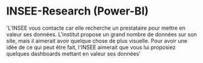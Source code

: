 # INSEE-Research (Power-BI)

'L'INSEE vous contacte car elle recherche un prestataire pour mettre en valeur ses données.  L'institut propose un grand nombre de données sur son site, mais il aimerait avoir quelque chose de plus visuelle. Pour avoir une idée de ce qui peut être fait, l'INSEE aimerait que vous lui proposiez quelques dashboards mettant en valeur ses données'
